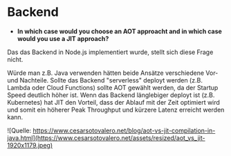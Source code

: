 # Backend

- **In which case would you choose an AOT approacht and in which case would you
  use a JIT approach?**

Das das Backend in Node.js implementiert wurde, stellt sich diese Frage nicht.

Würde man z.B. Java verwenden hätten beide Ansätze verschiedene Vor- und
Nachteile. Sollte das Backend "serverless" deployt werden (z.B. Lambda oder
Cloud Functions) sollte AOT gewählt werden, da der Startup Speed deutlich höher
ist. Wenn das Backend länglebiger deployt ist (z.B. Kubernetes) hat JIT den
Vorteil, dass der Ablauf mit der Zeit optimiert wird und somit ein höherer Peak
Throughput und kürzere Latenz erreicht werden kann.

![Quelle: https://www.cesarsotovalero.net/blog/aot-vs-jit-compilation-in-java.html](https://www.cesarsotovalero.net/assets/resized/aot_vs_jit-1920x1179.jpeg)
